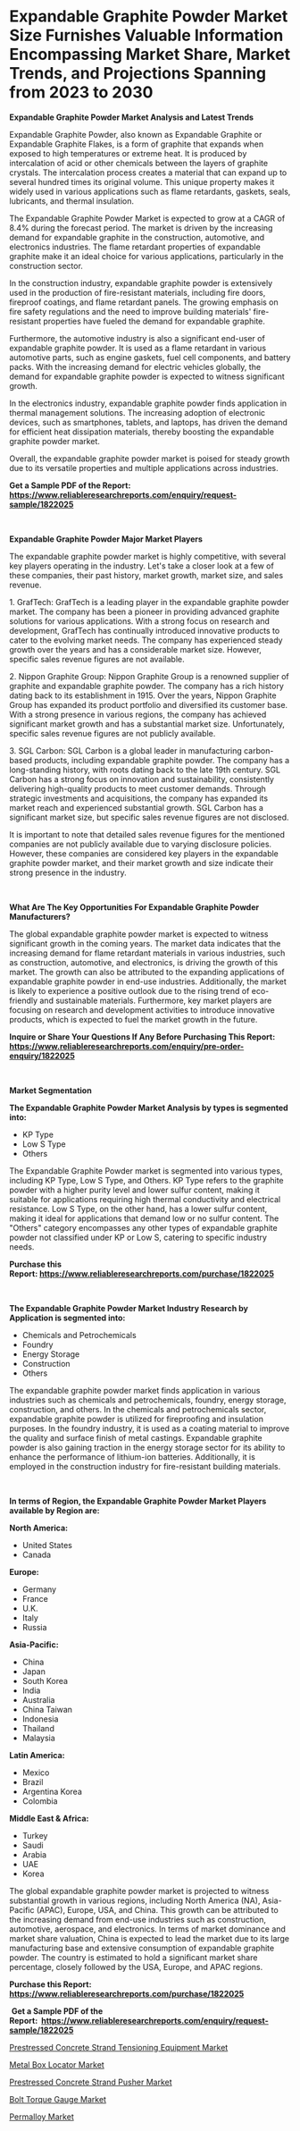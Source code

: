 <p><h1>Expandable Graphite Powder Market Size Furnishes Valuable Information Encompassing Market Share, Market Trends, and Projections Spanning from 2023 to 2030</h1></p><p><strong>Expandable Graphite Powder Market Analysis and Latest Trends</strong></p>
<p><p>Expandable Graphite Powder, also known as Expandable Graphite or Expandable Graphite Flakes, is a form of graphite that expands when exposed to high temperatures or extreme heat. It is produced by intercalation of acid or other chemicals between the layers of graphite crystals. The intercalation process creates a material that can expand up to several hundred times its original volume. This unique property makes it widely used in various applications such as flame retardants, gaskets, seals, lubricants, and thermal insulation.</p><p>The Expandable Graphite Powder Market is expected to grow at a CAGR of 8.4% during the forecast period. The market is driven by the increasing demand for expandable graphite in the construction, automotive, and electronics industries. The flame retardant properties of expandable graphite make it an ideal choice for various applications, particularly in the construction sector.</p><p>In the construction industry, expandable graphite powder is extensively used in the production of fire-resistant materials, including fire doors, fireproof coatings, and flame retardant panels. The growing emphasis on fire safety regulations and the need to improve building materials' fire-resistant properties have fueled the demand for expandable graphite. </p><p>Furthermore, the automotive industry is also a significant end-user of expandable graphite powder. It is used as a flame retardant in various automotive parts, such as engine gaskets, fuel cell components, and battery packs. With the increasing demand for electric vehicles globally, the demand for expandable graphite powder is expected to witness significant growth.</p><p>In the electronics industry, expandable graphite powder finds application in thermal management solutions. The increasing adoption of electronic devices, such as smartphones, tablets, and laptops, has driven the demand for efficient heat dissipation materials, thereby boosting the expandable graphite powder market.</p><p>Overall, the expandable graphite powder market is poised for steady growth due to its versatile properties and multiple applications across industries.</p></p>
<p><strong>Get a Sample PDF of the Report:&nbsp; <a href="https://www.reliableresearchreports.com/enquiry/request-sample/1822025">https://www.reliableresearchreports.com/enquiry/request-sample/1822025</a></strong></p>
<p>&nbsp;</p>
<p><strong>Expandable Graphite Powder Major Market Players</strong></p>
<p><p>The expandable graphite powder market is highly competitive, with several key players operating in the industry. Let's take a closer look at a few of these companies, their past history, market growth, market size, and sales revenue.</p><p>1. GrafTech: GrafTech is a leading player in the expandable graphite powder market. The company has been a pioneer in providing advanced graphite solutions for various applications. With a strong focus on research and development, GrafTech has continually introduced innovative products to cater to the evolving market needs. The company has experienced steady growth over the years and has a considerable market size. However, specific sales revenue figures are not available.</p><p>2. Nippon Graphite Group: Nippon Graphite Group is a renowned supplier of graphite and expandable graphite powder. The company has a rich history dating back to its establishment in 1915. Over the years, Nippon Graphite Group has expanded its product portfolio and diversified its customer base. With a strong presence in various regions, the company has achieved significant market growth and has a substantial market size. Unfortunately, specific sales revenue figures are not publicly available.</p><p>3. SGL Carbon: SGL Carbon is a global leader in manufacturing carbon-based products, including expandable graphite powder. The company has a long-standing history, with roots dating back to the late 19th century. SGL Carbon has a strong focus on innovation and sustainability, consistently delivering high-quality products to meet customer demands. Through strategic investments and acquisitions, the company has expanded its market reach and experienced substantial growth. SGL Carbon has a significant market size, but specific sales revenue figures are not disclosed.</p><p>It is important to note that detailed sales revenue figures for the mentioned companies are not publicly available due to varying disclosure policies. However, these companies are considered key players in the expandable graphite powder market, and their market growth and size indicate their strong presence in the industry.</p></p>
<p>&nbsp;</p>
<p><strong>What Are The Key Opportunities For Expandable Graphite Powder Manufacturers?</strong></p>
<p><p>The global expandable graphite powder market is expected to witness significant growth in the coming years. The market data indicates that the increasing demand for flame retardant materials in various industries, such as construction, automotive, and electronics, is driving the growth of this market. The growth can also be attributed to the expanding applications of expandable graphite powder in end-use industries. Additionally, the market is likely to experience a positive outlook due to the rising trend of eco-friendly and sustainable materials. Furthermore, key market players are focusing on research and development activities to introduce innovative products, which is expected to fuel the market growth in the future.</p></p>
<p><strong>Inquire or Share Your Questions If Any Before Purchasing This Report: <a href="https://www.reliableresearchreports.com/enquiry/pre-order-enquiry/1822025">https://www.reliableresearchreports.com/enquiry/pre-order-enquiry/1822025</a></strong></p>
<p>&nbsp;</p>
<p><strong>Market Segmentation</strong></p>
<p><strong>The Expandable Graphite Powder Market Analysis by types is segmented into:</strong></p>
<p><ul><li>KP Type</li><li>Low S Type</li><li>Others</li></ul></p>
<p><p>The Expandable Graphite Powder market is segmented into various types, including KP Type, Low S Type, and Others. KP Type refers to the graphite powder with a higher purity level and lower sulfur content, making it suitable for applications requiring high thermal conductivity and electrical resistance. Low S Type, on the other hand, has a lower sulfur content, making it ideal for applications that demand low or no sulfur content. The "Others" category encompasses any other types of expandable graphite powder not classified under KP or Low S, catering to specific industry needs.</p></p>
<p><strong>Purchase this Report:&nbsp;<a href="https://www.reliableresearchreports.com/purchase/1822025">https://www.reliableresearchreports.com/purchase/1822025</a></strong></p>
<p>&nbsp;</p>
<p><strong>The Expandable Graphite Powder Market Industry Research by Application is segmented into:</strong></p>
<p><ul><li>Chemicals and Petrochemicals</li><li>Foundry</li><li>Energy Storage</li><li>Construction</li><li>Others</li></ul></p>
<p><p>The expandable graphite powder market finds application in various industries such as chemicals and petrochemicals, foundry, energy storage, construction, and others. In the chemicals and petrochemicals sector, expandable graphite powder is utilized for fireproofing and insulation purposes. In the foundry industry, it is used as a coating material to improve the quality and surface finish of metal castings. Expandable graphite powder is also gaining traction in the energy storage sector for its ability to enhance the performance of lithium-ion batteries. Additionally, it is employed in the construction industry for fire-resistant building materials.</p></p>
<p>&nbsp;</p>
<p><strong>In terms of Region, the Expandable Graphite Powder Market Players available by Region are:</strong></p>
<p>
    <p> <strong> North America: </strong>
        <ul>
            <li>United States</li>
            <li>Canada</li>
        </ul>
        </p> 
    <p> <strong> Europe: </strong>
        <ul>
            <li>Germany</li>
            <li>France</li>
            <li>U.K.</li>
            <li>Italy</li>
            <li>Russia</li>
        </ul>
        </p> 
    <p> <strong> Asia-Pacific: </strong>
        <ul>
            <li>China</li>
            <li>Japan</li>
            <li>South Korea</li>
            <li>India</li>
            <li>Australia</li>
            <li>China Taiwan</li>
            <li>Indonesia</li>
            <li>Thailand</li>
            <li>Malaysia</li>
        </ul>
        </p> 
    <p> <strong> Latin America: </strong>
        <ul>
            <li>Mexico</li>
            <li>Brazil</li>
            <li>Argentina Korea</li>
            <li>Colombia</li>
        </ul>
        </p> 
    <p> <strong> Middle East & Africa: </strong>
        <ul>
            <li>Turkey</li>
            <li>Saudi</li>
            <li>Arabia</li>
            <li>UAE</li>
            <li>Korea</li>
        </ul>
    </p>
    </p>
<p><p>The global expandable graphite powder market is projected to witness substantial growth in various regions, including North America (NA), Asia-Pacific (APAC), Europe, USA, and China. This growth can be attributed to the increasing demand from end-use industries such as construction, automotive, aerospace, and electronics. In terms of market dominance and market share valuation, China is expected to lead the market due to its large manufacturing base and extensive consumption of expandable graphite powder. The country is estimated to hold a significant market share percentage, closely followed by the USA, Europe, and APAC regions.</p></p>
<p><strong>Purchase this Report: <a href="https://www.reliableresearchreports.com/purchase/1822025">https://www.reliableresearchreports.com/purchase/1822025</a></strong></p>
<p>&nbsp;<strong>Get a Sample PDF of the Report:&nbsp;&nbsp;<a href="https://www.reliableresearchreports.com/enquiry/request-sample/1822025">https://www.reliableresearchreports.com/enquiry/request-sample/1822025</a></strong></p>
<p><strong></strong></p>
<p><p><a href="https://medium.com/@soledadroob625/analyzing-prestressed-concrete-strand-tensioning-equipment-market-global-industry-perspective-and-8af31ad6b6c3">Prestressed Concrete Strand Tensioning Equipment Market</a></p><p><a href="https://medium.com/@elzaziemann1943/metal-box-locator-market-outlook-industry-overview-and-forecast-2023-to-2030-d5ba76013e6f">Metal Box Locator Market</a></p><p><a href="https://medium.com/@darrensipes2023/prestressed-concrete-strand-pusher-market-size-reveals-the-best-marketing-channels-in-global-d3f114b447a3">Prestressed Concrete Strand Pusher Market</a></p><p><a href="https://medium.com/@soledadhane827/bolt-torque-gauge-market-size-cagr-trends-2024-2030-f3287072de5b">Bolt Torque Gauge Market</a></p><p><a href="https://github.com/NorbertYates/Market-Research-Report-List-2/blob/main/permalloy-market.md">Permalloy Market</a></p></p>